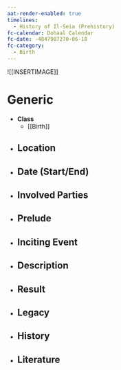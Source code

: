 ```yaml
---
aat-render-enabled: true
timelines:
  - History of Il-Seia (Prehistory)
fc-calendar: Dohaal Calendar
fc-date: -4847987270-06-18
fc-category:
  - Birth
---
```


![[INSERTIMAGE]]

# Generic
- **Class**
	- [[Birth]]
- **Location**
	- 
- **Date (Start/End)**
	- 
- **Involved Parties**
	- 
- **Prelude**
	- 
- **Inciting Event**
	- 
- **Description**
	- 
- **Result**
	- 
- **Legacy**
	- 
- **History**
	- 
- **Literature**
	- 